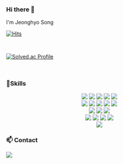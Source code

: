 ### Hi there 👋
I'm Jeonghyo Song

<!-- [[Notion CV]](https://www.notion.so/Hi-I-m-Jeong-Hyo-Song-ff29e0b01180428c8e98d6cd6dd7d64d) -->

<!--
**SongJeongHyo/SongJeongHyo** is a ✨ _special_ ✨ repository because its `README.md` (this file) appears on your GitHub profile.

Here are some ideas to get you started:

- 🔭 I’m currently working on ...
- 🌱 I’m currently learning ...
- 👯 I’m looking to collaborate on ...
- 🤔 I’m looking for help with ...
- 💬 Ask me about ...
- 📫 How to reach me: ...
- 😄 Pronouns: ...
- ⚡ Fun fact: ...
-->

[![Hits](https://hits.seeyoufarm.com/api/count/incr/badge.svg?url=https%3A%2F%2Fgithub.com%2FSongJeongHyo&count_bg=%23BF3DC8&title_bg=%23BFFB75&icon=&icon_color=%23E7E7E7&title=visitors&edge_flat=false)](https://hits.seeyoufarm.com)

<br>

 <!-- ![SongJeongHyo's GitHub stats](https://github-readme-stats.vercel.app/api?username=SongJeongHyo&show_icons=true&theme=dracula) -->

[![Solved.ac Profile](http://mazassumnida.wtf/api/v2/generate_badge?boj=swjdgy)](https://solved.ac/swjdgy/)

<br>

###  :muscle:Skills
<p align ="center">
<img src="https://img.shields.io/badge/C++-00599C?style=for-the-badge&logo=c++&logoColor=white">
<img src="https://img.shields.io/badge/Python-3776AB?style=for-the-badge&logo=Python&logoColor=white">
<img src="https://img.shields.io/badge/Pandas-150458?style=for-the-badge&logo=Pandas&logoColor=white">
<img src="https://img.shields.io/badge/Numpy-013243?style=for-the-badge&logo=Numpy&logoColor=white">
<img src="https://img.shields.io/badge/scikit-learn-F7931E?style=for-the-badge&logo=scikit-learn&logoColor=white">
<br>
<img src="https://img.shields.io/badge/JAVA-007396?style=for-the-badge&logo=java&logoColor=white">
<img src="https://img.shields.io/badge/mysql-4479A1?style=for-the-badge&logo=mysql&logoColor=white">
<img src="https://img.shields.io/badge/mariaDB-003545?style=for-the-badge&logo=mariaDB&logoColor=white">
<img src="https://img.shields.io/badge/spring-6DB33F?style=for-the-badge&logo=spring&logoColor=white">
<img src="https://img.shields.io/badge/springboot-6DB33F?style=for-the-badge&logo=springboot&logoColor=white">
<br>
<img src="https://img.shields.io/badge/html-E34F26?style=for-the-badge&logo=html5&logoColor=white">
<img src="https://img.shields.io/badge/css-1572B6?style=for-the-badge&logo=css3&logoColor=white">
<img src="https://img.shields.io/badge/javascript-F7DF1E?style=for-the-badge&logo=javascript&logoColor=black">
<br>
<img src="https://img.shields.io/badge/amazonaws-232F3E?style=for-the-badge&logo=amazonaws&logoColor=white">
<img src="https://img.shields.io/badge/Elastic-005571?style=for-the-badge&logo=Elastic&logoColor=white">
<img src="https://img.shields.io/badge/Kibana-005571?style=for-the-badge&logo=Kibana&logoColor=white">
<img src="https://img.shields.io/badge/Logstash-005571?style=for-the-badge&logo=Logstash&logoColor=white">
<br>
<img src="https://img.shields.io/badge/github-181717?style=for-the-badge&logo=github&logoColor=white">


###  :mailbox: Contact
<a href="mailto:swjdgy@gmail.com" target="_blank"><img src="https://img.shields.io/badge/Gmail-EA4335?style=flat-square&logoGmail&logoColor=white" ></a>


